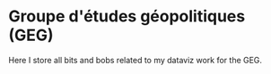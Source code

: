 # Groupe d'études géopolitiques (GEG)

Here I store all bits and bobs related to my dataviz work for the GEG.
